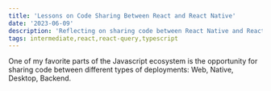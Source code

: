 ```yaml
---
title: 'Lessons on Code Sharing Between React and React Native'
date: '2023-06-09'
description: 'Reflecting on sharing code between React Native and React web applications'
tags: intermediate,react,react-query,typescript
---
```


One of my favorite parts of the Javascript ecosystem is the opportunity for sharing code
between different types of deployments: Web, Native, Desktop, Backend.
